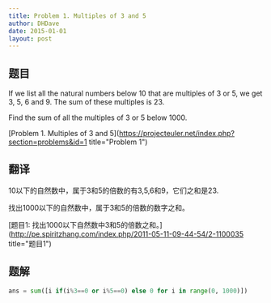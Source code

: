 ```yaml
---
title: Problem 1. Multiples of 3 and 5
author: DHDave
date: 2015-01-01
layout: post
---
```


## 题目
If we list all the natural numbers below 10 that are multiples of 3 or 5, we get 3, 5, 6 and 9. The sum of these multiples is 23.

Find the sum of all the multiples of 3 or 5 below 1000.
<!--more-->
[Problem 1. Multiples of 3 and 5](https://projecteuler.net/index.php?section=problems&id=1 title="Problem 1")

## 翻译
10以下的自然数中，属于3和5的倍数的有3,5,6和9，它们之和是23.

找出1000以下的自然数中，属于3和5的倍数的数字之和。

[题目1: 找出1000以下自然数中3和5的倍数之和。](http://pe.spiritzhang.com/index.php/2011-05-11-09-44-54/2-1100035 title="题目1")

## 题解

```python
ans = sum([i if(i%3==0 or i%5==0) else 0 for i in range(0, 1000)])
```
